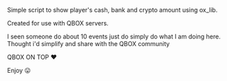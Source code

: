 Simple script to show player's cash, bank and crypto amount using ox_lib. 

Created for use with QBOX servers.

I seen someone do about 10 events just do simply do what I am doing here. Thought i'd simplify and share with the QBOX community 

QBOX ON TOP ❤

Enjoy 😛
